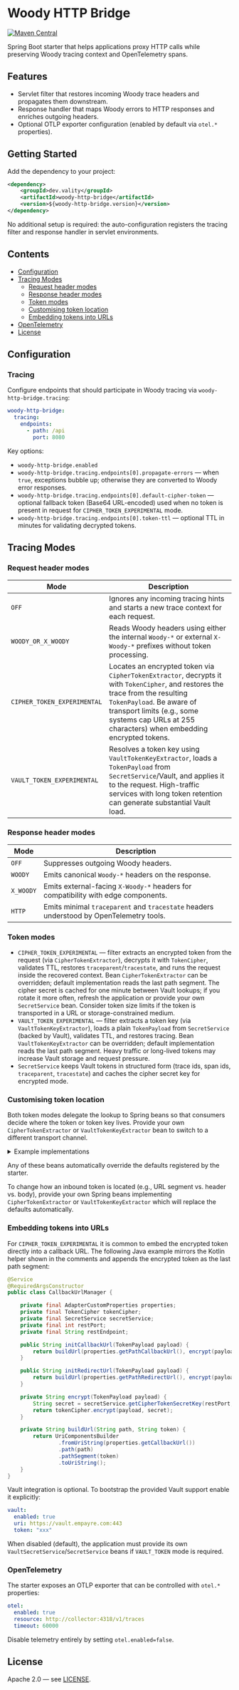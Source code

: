 # Woody HTTP Bridge
[![Maven Central](https://img.shields.io/maven-central/v/dev.vality/woody-http-bridge.svg)](https://central.sonatype.com/artifact/dev.vality/woody-http-bridge)

Spring Boot starter that helps applications proxy HTTP calls while preserving Woody tracing context and OpenTelemetry spans.

## Features

- Servlet filter that restores incoming Woody trace headers and propagates them downstream.
- Response handler that maps Woody errors to HTTP responses and enriches outgoing headers.
- Optional OTLP exporter configuration (enabled by default via `otel.*` properties).

## Getting Started

Add the dependency to your project:

```xml
<dependency>
    <groupId>dev.vality</groupId>
    <artifactId>woody-http-bridge</artifactId>
    <version>${woody-http-bridge.version}</version>
</dependency>
```

No additional setup is required: the auto-configuration registers the tracing filter and response handler in servlet environments.

## Contents

- [Configuration](#configuration)
- [Tracing Modes](#tracing-modes)
  - [Request header modes](#request-header-modes)
  - [Response header modes](#response-header-modes)
  - [Token modes](#token-modes)
  - [Customising token location](#customising-token-location)
  - [Embedding tokens into URLs](#embedding-tokens-into-urls)
- [OpenTelemetry](#opentelemetry)
- [License](#license)

## Configuration

### Tracing

Configure endpoints that should participate in Woody tracing via `woody-http-bridge.tracing`:

```yaml
woody-http-bridge:
  tracing:
    endpoints:
      - path: /api
        port: 8080
```

Key options:

- `woody-http-bridge.enabled` 
- `woody-http-bridge.tracing.endpoints[0].propagate-errors` — when `true`, exceptions bubble up; otherwise they are converted to Woody error responses.
- `woody-http-bridge.tracing.endpoints[0].default-cipher-token` — optional fallback token (Base64 URL-encoded) used when no token is present in request for `CIPHER_TOKEN_EXPERIMENTAL` mode.
- `woody-http-bridge.tracing.endpoints[0].token-ttl` — optional TTL in minutes for validating decrypted tokens.

## Tracing Modes

### Request header modes

| Mode | Description |
|------|-------------|
| `OFF` | Ignores any incoming tracing hints and starts a new trace context for each request. |
| `WOODY_OR_X_WOODY` | Reads Woody headers using either the internal `Woody-*` or external `X-Woody-*` prefixes without token processing. |
| `CIPHER_TOKEN_EXPERIMENTAL` | Locates an encrypted token via `CipherTokenExtractor`, decrypts it with `TokenCipher`, and restores the trace from the resulting `TokenPayload`. Be aware of transport limits (e.g., some systems cap URLs at 255 characters) when embedding encrypted tokens. |
| `VAULT_TOKEN_EXPERIMENTAL` | Resolves a token key using `VaultTokenKeyExtractor`, loads a `TokenPayload` from `SecretService`/Vault, and applies it to the request. High-traffic services with long token retention can generate substantial Vault load. |

### Response header modes

| Mode | Description |
|------|-------------|
| `OFF` | Suppresses outgoing Woody headers. |
| `WOODY` | Emits canonical `Woody-*` headers on the response. |
| `X_WOODY` | Emits external-facing `X-Woody-*` headers for compatibility with edge components. |
| `HTTP` | Emits minimal `traceparent` and `tracestate` headers understood by OpenTelemetry tools. |

### Token modes

- `CIPHER_TOKEN_EXPERIMENTAL` — filter extracts an encrypted token from the request (via `CipherTokenExtractor`), decrypts it with `TokenCipher`, validates TTL, restores `traceparent`/`tracestate`, and runs the request inside the recovered context. Bean `CipherTokenExtractor` can be overridden; default implementation reads the last path segment. The cipher secret is cached for one minute between Vault lookups; if you rotate it more often, refresh the application or provide your own `SecretService` bean. Consider token size limits if the token is transported in a URL or storage-constrained medium.
- `VAULT_TOKEN_EXPERIMENTAL` — filter extracts a token key (via `VaultTokenKeyExtractor`), loads a plain `TokenPayload` from `SecretService` (backed by Vault), validates TTL, and restores tracing. Bean `VaultTokenKeyExtractor` can be overridden; default implementation reads the last path segment. Heavy traffic or long-lived tokens may increase Vault storage and request pressure.
- `SecretService` keeps Vault tokens in structured form (trace ids, span ids, `traceparent`, `tracestate`) and caches the cipher secret key for encrypted mode.

### Customising token location

Both token modes delegate the lookup to Spring beans so that consumers decide where the token or token key lives. Provide your own `CipherTokenExtractor` or `VaultTokenKeyExtractor` bean to switch to a different transport channel.

<details>
<summary>Example implementations</summary>

```java
@Component
class HeaderTokenExtractor implements CipherTokenExtractor {
    @Override
    public String extractToken(HttpServletRequest request) {
        return request.getHeader("X-Cipher-Token");
    }
}
```

```java
@Component
class QueryTokenKeyExtractor implements VaultTokenKeyExtractor {
    @Override
    public String extractTokenKey(HttpServletRequest request) {
        return request.getParameter("vaultKey");
    }
}
```

```java
@Component
class BodyTokenExtractor implements CipherTokenExtractor {
    private final ObjectMapper mapper = new ObjectMapper();

    @Override
    public String extractToken(HttpServletRequest request) {
        try {
            var node = mapper.readTree(request.getInputStream());
            return node.path("cipherToken").asText(null);
        } catch (IOException ex) {
            throw new IllegalStateException("Unable to read cipher token", ex);
        }
    }
}
```

</details>

Any of these beans automatically override the defaults registered by the starter.

To change how an inbound token is located (e.g., URL segment vs. header vs. body), provide your own Spring beans implementing `CipherTokenExtractor` or `VaultTokenKeyExtractor` which will replace the defaults automatically.

### Embedding tokens into URLs

For `CIPHER_TOKEN_EXPERIMENTAL` it is common to embed the encrypted token directly into a callback URL. The following Java example mirrors the Kotlin helper shown in the comments and appends the encrypted token as the last path segment:

```java
@Service
@RequiredArgsConstructor
public class CallbackUrlManager {

    private final AdapterCustomProperties properties;
    private final TokenCipher tokenCipher;
    private final SecretService secretService;
    private final int restPort;
    private final String restEndpoint;

    public String initCallbackUrl(TokenPayload payload) {
        return buildUrl(properties.getPathCallbackUrl(), encrypt(payload));
    }

    public String initRedirectUrl(TokenPayload payload) {
        return buildUrl(properties.getPathRedirectUrl(), encrypt(payload));
    }

    private String encrypt(TokenPayload payload) {
        String secret = secretService.getCipherTokenSecretKey(restPort, restEndpoint);
        return tokenCipher.encrypt(payload, secret);
    }

    private String buildUrl(String path, String token) {
        return UriComponentsBuilder
                .fromUriString(properties.getCallbackUrl())
                .path(path)
                .pathSegment(token)
                .toUriString();
    }
}
```

Vault integration is optional. To bootstrap the provided Vault support enable it explicitly:

```yaml
vault:
  enabled: true
  uri: https://vault.empayre.com:443
  token: "xxx"
```

When disabled (default), the application must provide its own `VaultSecretService`/`SecretService` beans if `VAULT_TOKEN` mode is required.

### OpenTelemetry

The starter exposes an OTLP exporter that can be controlled with `otel.*` properties:

```yaml
otel:
  enabled: true
  resource: http://collector:4318/v1/traces
  timeout: 60000
```

Disable telemetry entirely by setting `otel.enabled=false`.

## License

Apache 2.0 — see [LICENSE](LICENSE).

